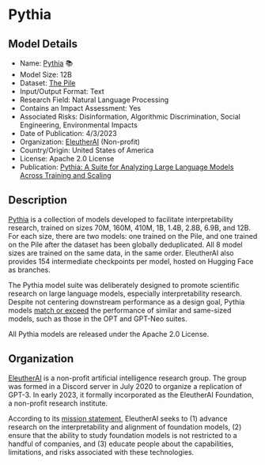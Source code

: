 # Pythia

## Model Details

- Name: [Pythia](https://huggingface.co/EleutherAI/pythia-12b) 📚
- Model Size: 12B
- Dataset: [The Pile](https://pile.eleuther.ai/)
- Input/Output Format: Text
- Research Field: Natural Language Processing
- Contains an Impact Assessment: Yes
- Associated Risks: Disinformation, Algorithmic Discrimination, Social Engineering, Environmental Impacts
- Date of Publication: 4/3/2023
- Organization: [EleutherAI](https://www.eleuther.ai) (Non-profit)
- Country/Origin: United States of America
- License: Apache 2.0 License
- Publication: [Pythia: A Suite for Analyzing Large Language Models Across Training and Scaling](https://arxiv.org/abs/2304.01373)

## Description

[Pythia](https://huggingface.co/EleutherAI/pythia-12b) is a collection of models developed to facilitate interpretability research, trained on sizes 70M, 160M, 410M, 1B, 1.4B, 2.8B, 6.9B, and 12B. For each size, there are two models: one trained on the Pile, and one trained on the Pile after the dataset has been globally deduplicated. All 8 model sizes are trained on the same data, in the same order. EleutherAI also provides 154 intermediate checkpoints per model, hosted on Hugging Face as branches.

The Pythia model suite was deliberately designed to promote scientific research on large language models, especially interpretability research. Despite not centering downstream performance as a design goal, Pythia models [match or exceed](https://huggingface.co/EleutherAI/pythia-12b#evaluations) the performance of similar and same-sized models, such as those in the OPT and GPT-Neo suites.

All Pythia models are released under the Apache 2.0 License.

## Organization

[EleutherAI](https://www.eleuther.ai/) is a non-profit artificial intelligence research group. The group was formed in a Discord server in July 2020 to organize a replication of GPT-3. In early 2023, it formally incorporated as the EleutherAI Foundation, a non-profit research institute.  
  
According to its [mission statement](https://www.eleuther.ai/about), EleutherAI seeks to (1) advance research on the interpretability and alignment of foundation models, (2) ensure that the ability to study foundation models is not restricted to a handful of companies, and (3) educate people about the capabilities, limitations, and risks associated with these technologies.
